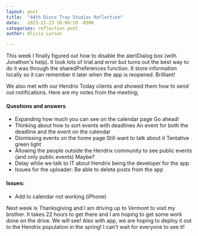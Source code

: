 ```yaml
---
layout: post
title:  "44th Disco Tray Studios Reflection"
date:   2023-11-23 10:06:19 -0500
categories: reflection post
author: Olivia Larson

---
```


This week I finally figured out how to disable the alertDialog box (with Jonathon's help). It took lots of trial and error but turns out the best way to do it was through the sharedPreferences function. It store information locally so it can remember it later when the app is reopened. Brilliant! 

We also met with our Hendrix Today clients and showed them how to send out notifications. Here are my notes from the meeting;

#### Questions and answers 
- Expanding how much you can see on the calendar page 
	Go ahead!
- Thinking about how to sort events with deadlines 
	An event for both the deadline and the event on the calendar 
- Dismissing events on the home page 
    Still want to talk about it 
	Tentative green light
- Allowing the people outside the Hendrix community to see public events (and only public events) 
    Maybe?
- Delay while we talk to IT about Hendrix being the developer for the app
- Issues for the uploader:
    Be able to delete posts from the app
#### Issues:
- Add to calendar not working (iPhone)

Next week is Thanksgiving and I am driving up to Vermont to visit my brother. It takes 22 hours to get there and I am hoping to get some work done on the drive. We will see! 
Also with app, we are hoping to deploy it out to the Hendrix population in the spring! I can't wait for everyone to see it! 